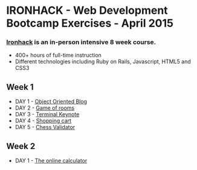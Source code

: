 # IRONHACK - Web Development Bootcamp Exercises - April 2015 
### [Ironhack](http://www.ironhack.com/) is an in-person intensive 8 week course.
* 400+ hours of full-time instruction
* Different technologies including Ruby on Rails, Javascript, HTML5 and CSS3

## Week 1
* DAY 1 - [Object Oriented Blog](https://github.com/marianmartinez/irohack-iron-blog)
* DAY 2 - [Game of rooms](https://github.com/marianmartinez/ironhack-game-of-rooms)
* DAY 3 - [Terminal Keynote](https://github.com/marianmartinez/ironhack-terminal-keynote)
* DAY 4 - [Shopping cart](https://github.com/marianmartinez/ironhack-shopping-cart)
* DAY 5 - [Chess Validator](https://github.com/marianmartinez/ironhack-chess-validator)

## Week 2
* DAY 1 - [The online calculator](https://github.com/marianmartinez/ironhack-online-calculator)